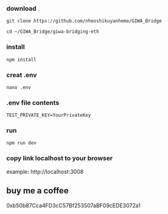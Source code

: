 ### download 
```
git clone https://github.com/nheoshikuyanhemo/GIWA_Bridge
```
```
cd ~/GIWA_Bridge/giwa-bridging-eth
```
### install
```
npm install
```
### creat .env
```
nano .env
```
### .env file contents 
```
TEST_PRIVATE_KEY=YourPrivateKey
```
### run 
```
npm run dev
```

### copy link localhost to your browser 
example: http://localhost:3008


## buy me a coffee 
0xb50b87Cca4FD3cC57Bf253507aBF09cEDE3072a1
